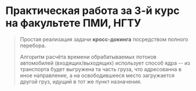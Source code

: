 # Практическая работа за 3-й курс на факультете ПМИ, НГТУ

> Простая реализация задачи **кросс-докинга** посредством полного перебора.  
>  
> Алгоритм расчёта времени обрабатываемых потоков автомобилей (входящих/выходящих) использует способ ядра -- из транспорта будет выгружена та  часть груза, что адресованна в иное направление, а на освободившееся место загружается другой груз, идущий в тот же пункт назначения.
